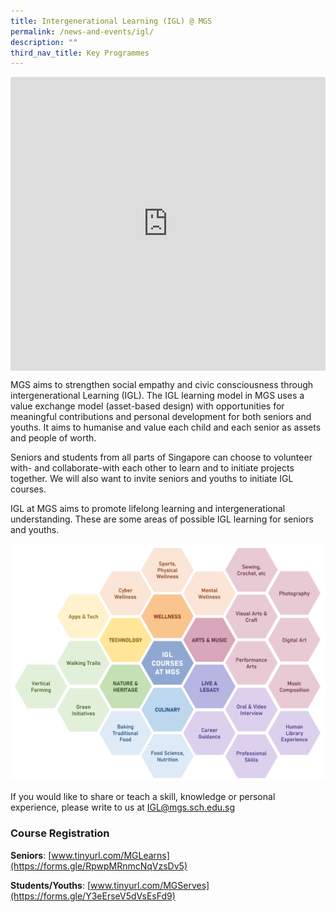 ```yaml
---
title: Intergenerational Learning (IGL) @ MGS
permalink: /news-and-events/igl/
description: ""
third_nav_title: Key Programmes
---
```

<div style="width:100%; height:470px">
<iframe allowfullscreen="true" height="100%" width="100%" frameborder="0" src="https://docs.google.com/presentation/d/e/2PACX-1vRw0bQxKhWeVERaN6OQpUld_EKRlCOpP9EgYdN2AAYHymPFef2mXm15hwG60wAeQDf5lq3pgGV2-0Vb/embed?start=true&amp;loop=true&amp;delayms=3000"></iframe>
</div>


MGS aims to strengthen social empathy and civic consciousness through intergenerational Learning (IGL). The IGL learning model in MGS uses a value exchange model (asset-based design) with opportunities for meaningful contributions and personal development for both seniors and youths. It aims to humanise and value each child and each senior as assets and people of worth. 

Seniors and students from all parts of Singapore can choose to volunteer with- and collaborate-with each other to learn and to initiate projects together. We will also want to invite seniors and youths to initiate IGL courses. 

IGL at MGS aims to promote lifelong learning and intergenerational understanding. These are some areas of possible IGL learning for seniors and youths. 

![](/images/Secondary/igl-courses.png)

If you would like to share or teach a skill, knowledge or personal experience, please write to us at [IGL@mgs.sch.edu.sg](mailto:IGL@mgs.sch.edu.sg)


### Course Registration

**Seniors**: 
[www.tinyurl.com/MGLearns](https://forms.gle/RpwpMRnmcNqVzsDv5)
 
**Students/Youths**: 
[www.tinyurl.com/MGServes](https://forms.gle/Y3eErseV5dVsEsFd9)